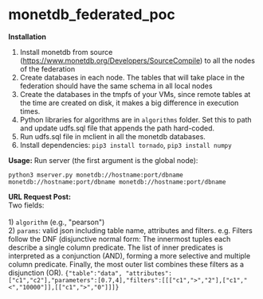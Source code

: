 # monetdb_federated_poc

<b>Installation</b>
1) Install monetdb from source (https://www.monetdb.org/Developers/SourceCompile) to all the nodes of the federation
2) Create databases in each node. The tables that will take place in the federation should have the same schema in all local nodes
3) Create the databases in the tmpfs of your VMs, since remote tables at the time are created on disk, it makes a big difference in execution times.
4) Python libraries for algorithms are in `algorithms` folder. Set this to path and update udfs.sql file that appends the path hard-coded.
5) Run udfs.sql file in mclient in all the monetdb databases.
6) Install dependencies: `pip3 install tornado`, `pip3 install numpy`



<b>Usage:</b> 
Run server (the first argument is the global node): <br>

`python3 mserver.py monetdb://hostname:port/dbname monetdb://hostname:port/dbname monetdb://hostname:port/dbname`


<b>URL Request Post:</b> <br>
Two fields: <br>
<br> 1) `algorithm` (e.g., "pearson")
<br> 2) `params`: valid json including table name, attributes and filters. e.g. Filters follow the DNF (disjunctive normal form:
The innermost tuples each describe a single column predicate. The list of inner predicates is interpreted as a conjunction (AND), forming a more selective and multiple column predicate. Finally, the most outer list combines these filters as a disjunction (OR).
`{"table":"data", "attributes":["c1","c2"],"parameters":[0.7,4],"filters":[[["c1",">","2"],["c1","<","10000"]],[["c1",">","0"]]]}`
